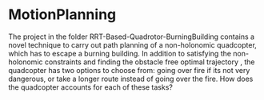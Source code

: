 # MotionPlanning
The project in the folder RRT-Based-Quadrotor-BurningBuilding contains a novel technique to carry out path planning of a non-holonomic quadcopter, which has to escape a burning building. In addition to satisfying the non-holonomic constraints and finding the obstacle free optimal trajectory , the quadcopter has two options to choose from: going over fire if its not very dangerous, or take a longer route instead of going over the fire. How does the quadcopter accounts for each of these tasks?  
